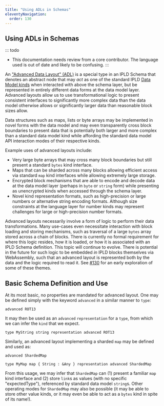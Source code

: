 ```yaml
---
title: "Using ADLs in Schemas"
eleventyNavigation:
  order: 130
---
```


Using ADLs in Schemas
---------------------

::: todo
- This documentation needs review from a core contributor.  The language used is out of date and likely to be confusing.
:::

An ["Advanced Data Layout" (ADL)](/docs/advanced-data-layouts/) is a special type in an IPLD Schema that denotes an abstract node
that may _act_ as one of the standard IPLD [Data Model kinds](/docs/data-model/kinds/) when interacted with above the schema layer,
but be represented in entirely different data forms at the data model layer.
Advanced layouts allow us to use transformational logic to present consistent interfaces to significantly more complex data than the data model otherwise allows or significantly larger data than reasonable block sizes allow.

Data structures such as maps, lists or byte arrays may be implemented in novel forms with the data model and may even transparently cross block boundaries to present data that is potentially both larger and more complex than a standard data model kind while affording the standard data model API interaction modes of their respective kinds.

Example uses of advanced layouts include:

* Very large byte arrays that may cross many block boundaries but still present a standard `bytes` kind interface.
* Maps that can be sharded across many blocks allowing efficient access via standard `map` kind interfaces while allowing extremely large storage.
* Encrypted block mechanisms that are able to encode and decode data at the data model layer (perhaps in `byte` or `string` form) while presenting as unencrypted kinds when accessed through the schema layer.
* Novel kind representation formats, such as high-precision or large numbers or alternative string encoding formats. Although size constraints at the language layer for number kinds may represent challenges for large or high-precision number formats.

Advanced layouts necessarily involve a form of logic to perform their data transformations. Many use-cases even necessitate interaction with block loading and storing mechanisms, such as traversal of a large `bytes` array stored across a chain of blocks. There is currently no formal requirement for where this logic resides, how it is loaded, or how it is associated with an IPLD Schema definition. This topic will continue to evolve. There is potential in the future for such logic to be embedded _in_ IPLD blocks themselves via WebAssembly, such that an advanced layout is represented both by the data and the logic required to read it. See [#130](https://github.com/ipld/specs/issues/130) for an early exploration of some of these themes.

## Basic Schema Definition and Use

At its most basic, no properties are mandated for advanced layout. One may be defined simply with the keyword `advanced` in a similar manner to `type`:

```ipldsch
advanced ROT13
```

It may then be used as an `advanced` `representation` for a `type`, from which we can infer the `kind` that we expect.

```ipldsch
type MyString string representation advanced ROT13
```

Similarly, an advanced layout implementing a sharded `map` may be defined and used as:

```ipldsch
advanced ShardedMap

type MyMap map { String : &Any } representation advanced ShardedMap
```

From this usage, we may infer that `ShardedMap` can (1) present a familiar `map` kind interface and (2) store `link`s as values (with no specific "expectedType"), referenced by standard data model `string`s. Other operating modes for `ShardedMap` may also be possible (it may be able to store other value kinds, or it may even be able to act as a `bytes` kind in spite of its name!).
